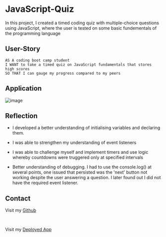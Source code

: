# JavaScript-Quiz

 
In this project, I created a timed coding quiz with multiple-choice questions using JavaScript, where the user is tested on some basic fundementals of the programming language

## User-Story

```
AS A coding boot camp student
I WANT to take a timed quiz on JavaScript fundamentals that stores high scores
SO THAT I can gauge my progress compared to my peers

```

## Application

 
![image](https://user-images.githubusercontent.com/128429238/235789584-0a62ce76-00b3-4c22-a28c-c0177db09a8b.png)

 

## Reflection 

 * I developed a better understanding of initialising variables and declaring them.
 
 * I was able to strengthen my understanding of event listeners

 * I was able to challenge myself and implement timers and use logic whereby countdowns were truggered only at specified intervals

 * Better understanding of debugging. I had to use the console.log() at several points, one issued that persisted was the 'next' button not working despite the user answering a question. I later found out I did not have the required event listener.
               
 
## Contact 

Visit my [Github](https://github.com/dirie93/password-generator)

<br>

Visit my [Deployed App](https://dirie93.github.io/password-generator/)

